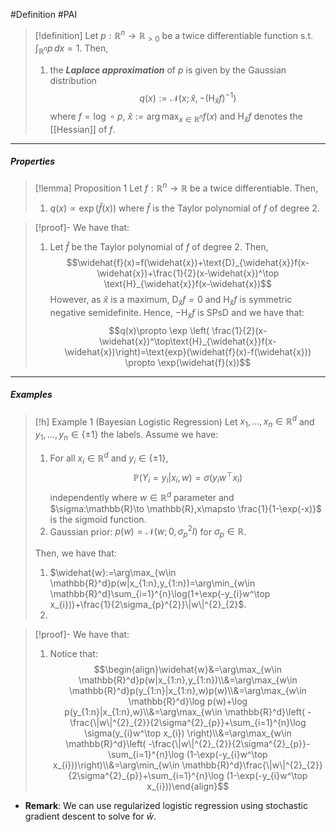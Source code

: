 #Definition #PAI 

> [!definition]
> Let $p:\mathbb{R}^n\to \mathbb{R}_{> 0}$ be a twice differentiable function s.t. $\int_{\mathbb{R}^n}^{} p \, dx=1$. Then, 
> 1. the ***Laplace approximation*** of $p$ is given by the Gaussian distribution $$q(x):=\mathcal{N}(x; \widehat{x},-(\text{H}_{\widehat{x}}f)^{-1})$$where $f = \log \circ p$, $\widehat{x}:=\arg\max_{x\in \mathbb{R}^n}f(x)$ and  $\text{H}_{\widehat{x}}f$ denotes the [[Hessian]] of $f$. 
---
##### Properties
> [!lemma] Proposition 1
> Let $f:\mathbb{R}^n\to \mathbb{R}$ be a twice differentiable. Then, 
> 1. $q(x)\propto\exp(\widehat{f}(x))$ where $\widehat{f}$ is the Taylor polynomial of $f$ of degree 2.

> [!proof]-
> We have that:
> 1. Let $\widehat{f}$ be the Taylor polynomial of $f$ of degree 2. Then, $$\widehat{f}(x)=f(\widehat{x})+\text{D}_{\widehat{x}}f(x-\widehat{x})+\frac{1}{2}(x-\widehat{x})^\top \text{H}_{\widehat{x}}f(x-\widehat{x})$$However, as $\widehat{x}$ is a maximum, $\text{D}_{\widehat{x}}f=0$ and $\text{H}_{\widehat{x}}f$ is symmetric negative semidefinite. Hence, $-\text{H}_{\widehat{x}}f$ is SPsD and we have that: $$q(x)\propto \exp \left(  \frac{1}{2}(x-\widehat{x})^\top\text{H}_{\widehat{x}}f(x-\widehat{x})\right)=\text{exp}(\widehat{f}(x)-f(\widehat{x}))  \propto \exp(\widehat{f}(x))$$
---
##### Examples
> [!h] Example 1 (Bayesian Logistic Regression)
> Let $x_{1},\dots,x_{n}\in \mathbb{R}^d$ and $y_{1},\dots,y_{n}\in \{ \pm 1 \}$ the labels. Assume we have:
> 1. For all $x_{i}\in \mathbb{R}^d$ and $y_{i}\in \{ \pm 1 \}$, $$\mathbb{P}(Y_{i}=y_{i}|x_{i},w)=\sigma(y_{i}w^\top x_{i})$$ independently where $w\in \mathbb{R}^d$ parameter and $\sigma:\mathbb{R}\to \mathbb{R},x\mapsto \frac{1}{1-\exp(-x)}$ is the sigmoid function. 
> 1. Gaussian prior: $p(w)=\mathcal{N}(w;0,\sigma^{2}_{p}I)$ for $\sigma_{p}\in \mathbb{R}$.
> 
> Then, we have that:
> 1. $\widehat{w}:=\arg\max_{w\in \mathbb{R}^d}p(w|x_{1:n},y_{1:n})=\arg\min_{w\in \mathbb{R}^d}\sum_{i=1}^{n}\log(1+\exp(-y_{i}w^\top x_{i}))+\frac{1}{2\sigma_{p}^{2}}\|w\|^{2}_{2}$. 
> 2. 

> [!proof]-
> We have that:
> 1. Notice that: $$\begin{align}\widehat{w}&=\arg\max_{w\in \mathbb{R}^d}p(w|x_{1:n},y_{1:n})\\&=\arg\max_{w\in \mathbb{R}^d}p(y_{1:n}|x_{1:n},w)p(w)\\&=\arg\max_{w\in \mathbb{R}^d}\log p(w)+\log p(y_{1:n}|x_{1:n},w)\\&=\arg\max_{w\in \mathbb{R}^d}\left( -\frac{\|w\|^{2}_{2}}{2\sigma^{2}_{p}}+\sum_{i=1}^{n}\log \sigma(y_{i}w^\top x_{i}) \right)\\&=\arg\max_{w\in \mathbb{R}^d}\left( -\frac{\|w\|^{2}_{2}}{2\sigma^{2}_{p}}-\sum_{i=1}^{n}\log (1-\exp(-y_{i}w^\top x_{i}))\right)\\&=\arg\min_{w\in \mathbb{R}^d}\frac{\|w\|^{2}_{2}}{2\sigma^{2}_{p}}+\sum_{i=1}^{n}\log (1-\exp(-y_{i}w^\top x_{i}))\end{align}$$
- **Remark**: We can use regularized logistic regression using stochastic gradient descent to solve for $\widehat{w}$.